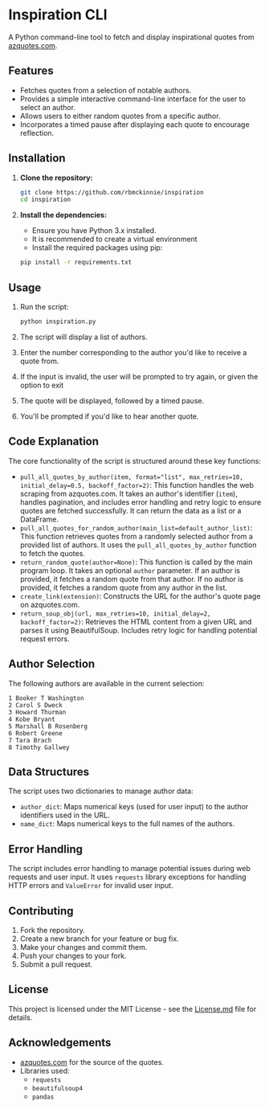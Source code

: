 # Inspiration CLI

A Python command-line tool to fetch and display inspirational quotes from [azquotes.com](https://www.azquotes.com/).

## Features

* Fetches quotes from a selection of notable authors.
* Provides a simple interactive command-line interface for the user to select an author.
* Allows users to either random quotes from a specific author.
* Incorporates a timed pause after displaying each quote to encourage reflection.

## Installation

1.  **Clone the repository:**

    ```bash
    git clone https://github.com/rbmckinnie/inspiration  
    cd inspiration
    ```

2.  **Install the dependencies:**

    * Ensure you have Python 3.x installed.
    * It is recommended to create a virtual environment
    * Install the required packages using pip:

    ```bash
    pip install -r requirements.txt
    ```
    
## Usage

1.  Run the script:

    ```bash
    python inspiration.py
    ```

2.  The script will display a list of authors.

3.  Enter the number corresponding to the author you'd like to receive a quote from.

4.  If the input is invalid, the user will be prompted to try again, or given the option to exit

5.  The quote will be displayed, followed by a timed pause.

6.  You'll be prompted if you'd like to hear another quote.

## Code Explanation

The core functionality of the script is structured around these key functions:

* `pull_all_quotes_by_author(item, format="list", max_retries=10, initial_delay=0.5, backoff_factor=2)`: This function handles the web scraping from azquotes.com. It takes an author's identifier (`item`), handles pagination, and includes error handling and retry logic to ensure quotes are fetched successfully. It can return the data as a list or a DataFrame.
* `pull_all_quotes_for_random_author(main_list=default_author_list)`: This function retrieves quotes from a randomly selected author from a provided list of authors. It uses the `pull_all_quotes_by_author` function to fetch the quotes.
* `return_random_quote(author=None)`: This function is called by the main program loop. It takes an optional `author` parameter. If an author is provided, it fetches a random quote from that author. If no author is provided, it fetches a random quote from any author in the list.
* `create_link(extension)`: Constructs the URL for the author's quote page on azquotes.com.
* `return_soup_obj(url, max_retries=10, initial_delay=2, backoff_factor=2)`: Retrieves the HTML content from a given URL and parses it using BeautifulSoup. Includes retry logic for handling potential request errors.

## Author Selection

The following authors are available in the current selection:

```
1 Booker T Washington
2 Carol S Dweck
3 Howard Thurman
4 Kobe Bryant
5 Marshall B Rosenberg
6 Robert Greene
7 Tara Brach
8 Timothy Gallwey
```

## Data Structures

The script uses two dictionaries to manage author data:

* `author_dict`: Maps numerical keys (used for user input) to the author identifiers used in the URL.
* `name_dict`: Maps numerical keys to the full names of the authors.

## Error Handling

The script includes error handling to manage potential issues during web requests and user input. It uses `requests` library exceptions for handling HTTP errors and `ValueError` for invalid user input.

## Contributing

1.  Fork the repository.
2.  Create a new branch for your feature or bug fix.
3.  Make your changes and commit them.
4.  Push your changes to your fork.
5.  Submit a pull request.

## License

This project is licensed under the MIT License - see the [License.md](license.md)  file for details.

## Acknowledgements

* [azquotes.com](https://www.azquotes.com/) for the source of the quotes.
* Libraries used:
    * `requests`
    * `beautifulsoup4`
    * `pandas`

```
